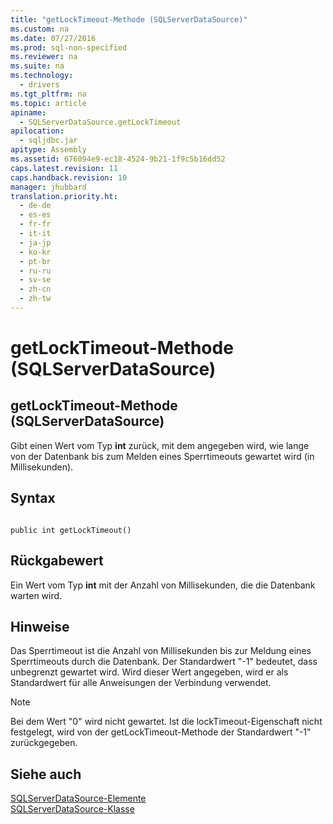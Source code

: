 ```yaml
---
title: "getLockTimeout-Methode (SQLServerDataSource)"
ms.custom: na
ms.date: 07/27/2016
ms.prod: sql-non-specified
ms.reviewer: na
ms.suite: na
ms.technology: 
  - drivers
ms.tgt_pltfrm: na
ms.topic: article
apiname: 
  - SQLServerDataSource.getLockTimeout
apilocation: 
  - sqljdbc.jar
apitype: Assembly
ms.assetid: 676094e9-ec18-4524-9b21-1f9c5b16dd52
caps.latest.revision: 11
caps.handback.revision: 10
manager: jhubbard
translation.priority.ht: 
  - de-de
  - es-es
  - fr-fr
  - it-it
  - ja-jp
  - ko-kr
  - pt-br
  - ru-ru
  - sv-se
  - zh-cn
  - zh-tw
---
```

# getLockTimeout-Methode (SQLServerDataSource)
    
## getLockTimeout\-Methode \(SQLServerDataSource\)  
 Gibt einen Wert vom Typ **int** zurück, mit dem angegeben wird, wie lange von der Datenbank bis zum Melden eines Sperrtimeouts gewartet wird \(in Millisekunden\).  
  
## Syntax  
  
```  
  
public int getLockTimeout()  
```  
  
## Rückgabewert  
 Ein Wert vom Typ **int** mit der Anzahl von Millisekunden, die die Datenbank warten wird.  
  
## Hinweise  
 Das Sperrtimeout ist die Anzahl von Millisekunden bis zur Meldung eines Sperrtimeouts durch die Datenbank. Der Standardwert "\-1" bedeutet, dass unbegrenzt gewartet wird. Wird dieser Wert angegeben, wird er als Standardwert für alle Anweisungen der Verbindung verwendet.  
  
> [!NOTE]  
>  Bei dem Wert "0" wird nicht gewartet. Ist die lockTimeout\-Eigenschaft nicht festgelegt, wird von der getLockTimeout\-Methode der Standardwert "\-1" zurückgegeben.  
  
## Siehe auch  
 [SQLServerDataSource-Elemente](../content/SQLServerDataSource-Members.md)   
 [SQLServerDataSource-Klasse](../content/SQLServerDataSource-Class.md)  
  
  